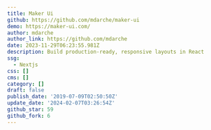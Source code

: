 ```yaml
---
title: Maker Ui
github: https://github.com/mdarche/maker-ui
demo: https://maker-ui.com/
author: mdarche
author_link: https://github.com/mdarche
date: 2023-11-29T06:23:55.981Z
description: Build production-ready, responsive layouts in React
ssg:
  - Nextjs
css: []
cms: []
category: []
draft: false
publish_date: '2019-07-09T02:50:50Z'
update_date: '2024-02-07T03:26:54Z'
github_star: 59
github_fork: 6
---
```

